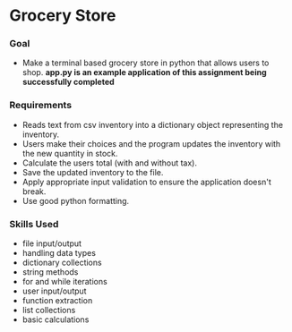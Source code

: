 # Grocery Store
### Goal
- Make a terminal based grocery store in python that allows users to shop. 
**app.py is an example application of this assignment being successfully completed** 

### Requirements
- Reads text from csv inventory into a dictionary object representing the inventory.
- Users make their choices and the program updates the inventory with the new quantity in stock.
- Calculate the users total (with and without tax).
- Save the updated inventory to the file.
- Apply appropriate input validation to ensure the application doesn't break.
- Use good python formatting.

### Skills Used
- file input/output
- handling data types
- dictionary collections
- string methods
- for and while iterations
- user input/output
- function extraction
- list collections
- basic calculations
